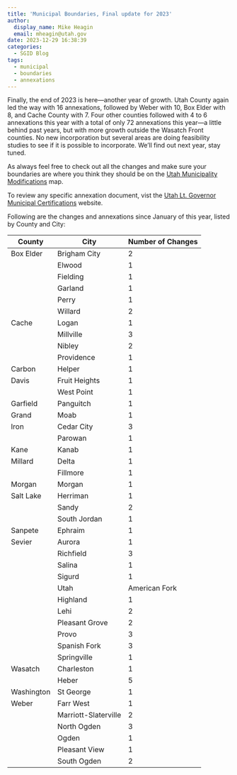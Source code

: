 ```yaml
---
title: 'Municipal Boundaries, Final update for 2023'
author:
  display_name: Mike Heagin
  email: mheagin@utah.gov
date: 2023-12-29 16:38:39
categories:
  - SGID Blog
tags:
  - municipal
  - boundaries
  - annexations
---
```

Finally, the end of 2023 is here—another year of growth. Utah County again led the way with 16 annexations, followed by Weber with 10, Box Elder with 8, and Cache County with 7. Four other counties followed with 4 to 6 annexations this year with a total of only 72 annexations this year—a little behind past years, but with more growth outside the Wasatch Front counties. No new incorporation but several areas are doing feasibility studies to see if it is possible to incorporate. We’ll find out next year, stay tuned.

As always feel free to check out all the changes and make sure your boundaries are where you think they should be on the [Utah Municipality Modifications](https://www.arcgis.com/home/webmap/viewer.html?webmap=c5ab7e0fcd514f1a9db6b8dad55bba63) map.

To review any specific annexation document, vist the [Utah Lt. Governor Municipal Certifications](https://demosite.utah.gov/gov-entity/boundary-certifications-by-year/) website.

Following are the changes and annexations since January of this year, listed by County and City:

| County | City | Number of Changes |  
| --- | --- | --- |
| Box Elder | Brigham City | 2 |
| | Elwood | 1 |
| | Fielding | 1 |
| | Garland | 1 |
| | Perry | 1 |
| | Willard | 2 |
| Cache | Logan | 1 |
| | Millville | 3 |
| | Nibley | 2 |
| | Providence | 1 |
| Carbon | Helper | 1 |
| Davis | Fruit Heights | 1 |
| | West Point | 1 |
| Garfield | Panguitch | 1 |
| Grand | Moab | 1 |
| Iron | Cedar City | 3 |
| | Parowan | 1 |
| Kane | Kanab  | 1 |
| Millard | Delta | 1 |
| | Fillmore | 1 |
| Morgan | Morgan | 1 |
| Salt Lake | Herriman | 1 |
| | Sandy | 2 |
| | South Jordan | 1 |
| Sanpete | Ephraim | 1 |
| Sevier | Aurora | 1 |
| | Richfield | 3 |
| | Salina | 1 |
| | Sigurd | 1 |
| | Utah | American Fork | 4 |
| | Highland | 1 |
| | Lehi | 2 |
| | Pleasant Grove | 2 |
| | Provo | 3 |
| | Spanish Fork | 3 |
| | Springville  | 1 |
| Wasatch | Charleston | 1 |
| | Heber | 5 |
| Washington | St George | 1 |
| Weber | Farr West  | 1 |
| | Marriott-Slaterville | 2 |
| | North Ogden | 3 |
| | Ogden | 1 |
| | Pleasant View  | 1 |
| | South Ogden | 2 |
